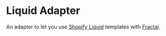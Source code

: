 # Liquid Adapter

An adapter to let you use [Shopify Liquid]() templates with [Fractal](http://github.com/frctl/fractal).